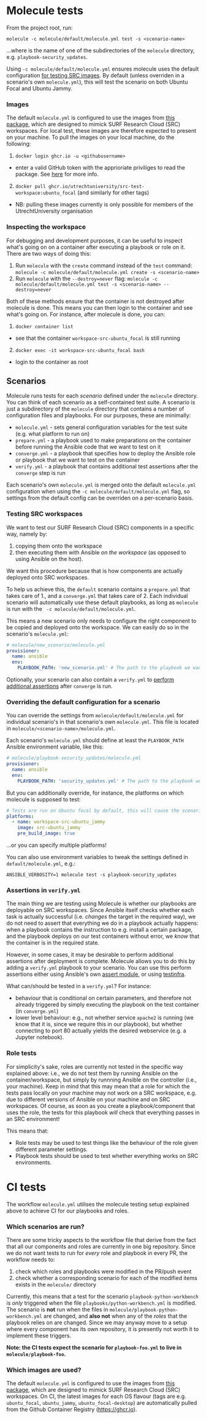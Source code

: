 # Molecule tests

From the project root, run:

`molecule -c molecule/default/molecule.yml test -s <scenario-name>`

...where <scenario-name> is the name of one of the subdirectories of the `molecule` directory, e.g. `playbook-security_updates`. 

Using `-c molecule/default/molecule.yml` ensures molecule uses the default configuration [for testing SRC images](#Testing-SRC-workspaces). By default (unless overriden in a scenario's own `molecule.yml`), this will test the scenario on both Ubuntu Focal and Ubuntu Jammy.

### Images

The default `molecule.yml` is configured to use the images from [this package](https://github.com/UtrechtUniversity/SRC-test-workspace/i), which are designed to mimick SURF Research Cloud (SRC) workspaces. For local test, these images are therefore expected to present on your machine. To pull the images on your local machine, do the following:

1. `docker login ghcr.io -u <githubusername>`
  * enter a valid GitHub token with the apprioriate priviliges to read the package. See [here](https://docs.github.com/en/packages/working-with-a-github-packages-registry/working-with-the-container-registry) for more info.
2. `docker pull ghcr.io/utrechtuniversity/src-test-workspace:ubuntu_focal` (and similarly for other tags)
  * NB: pulling these images currently is only possible for members of the UtrechtUniversity organisation

### Inspecting the workspace

For debugging and development purposes, it can be useful to inspect what's going on on a container after executing a playbook or role on it. There are two ways of doing this:

1. Run `molecule` with the `create` command instead of the `test` command: `molecule -c molecule/default/molecule.yml create -s <scenario-name>`
2. Run `molecule` with the `--destroy=never` flag: `molecule -c molecule/default/molecule.yml test -s <scenario-name> --destroy=never`

Both of these methods ensure that the container is not destroyed after molecule is done. This means you can then login to the container and see what's going on. For instance, after molecule is done, you can:

1. `docker container list`
  * see that the container `workspace-src-ubuntu_focal` is still running
2. `docker exec -it workspace-src-ubuntu_focal bash`
  * login to the container as root

## Scenarios

Molecule runs tests for each *scenario* defined under the `molecule` directory. You can think of each scenario as a self-contained test suite. A scenario is just a subdirectory of the `molecule` directory that contains a number of configuration files and playbooks. For our purposes, these are minimally:

* `molecule.yml` - sets general configuration variables for the test suite (e.g. what platform to run on)
* `prepare.yml`  - a playbook used to make preparations on the container before running the Ansible code that we want to test on it
* `converge.yml` - a playbook that specifies how to deploy the Ansible role or playbook that we want to test on the container
* `verify.yml`   - a playbook that contains additional test assertions after the `converge` step is run

Each scenario's own `molecule.yml` is merged onto the default `molecule.yml` configuration when using the `-c molecule/default/molecule.yml` flag, so settings from the default config can be overriden on a per-scenario basis.

### Testing SRC workspaces

We want to test our SURF Research Cloud (SRC) components in a specific way, namely by:

1. copying them onto the workspace
2. then executing them with Ansible *on the workspace* (as opposed to using Ansible on the host).

We want this procedure because that is how components are actually deployed onto SRC workspaces.

To help us achieve this, the `default` scenario contains a `prepare.yml` that takes care of 1., and a `converge.yml` that takes care of 2. Each individual scenario will automatically use these default playbooks, as long as `molecule` is run with the ` -c molecule/default/molecule.yml`.

This means a new scenario only needs to configure the right component to be copied and deployed onto the workspace. We can easily do so in the scenario's `molecule.yml`:

```yaml
# molecule/new_scenario/molecule.yml
provisioner:
  name: ansible
  env:
    PLAYBOOK_PATH: 'new_scenario.yml' # The path to the playbook we want to test in this scenario. Relative to PLAYBOOK_DIR defined in default/molecule.yml
```

Optionally, your scenario can also contain a `verify.yml` to [perform additional assertions](#assertions-in-verify-yml) after `converge` is run.

### Overriding the default configuration for a scenario

You can override the settings from `molecule/default/molecule.yml` for individual scenario's in that scenario's own `molecule.yml`. This file is located in `molecule/<scenario-name>/molecule.yml`.

Each scenario's `molecule.yml` should define at least the `PLAYBOOK_PATH` Ansible environment variable, like this:

```yaml
# molecule/playbook-security_updates/molecule.yml
provisioner:
  name: ansible
  env:
    PLAYBOOK_PATH: 'security_updates.yml' # The path to the playbook we want to test in this scenario
```

But you can additionally override, for instance, the platforms on which molecule is supposed to test:

```yaml
# Tests are run on Ubuntu focal by default, this will cause the scenario to use the jammy image instead
platforms:
  - name: workspace-src-ubuntu_jammy
    image: src-ubuntu_jammy
    pre_build_image: true
```

...or you can specify multiple platforms!

You can also use environment variables to tweak the settings defined in `default/molecule.yml`, e.g.:

`ANSIBLE_VERBOSITY=1 molecule test -s playbook-security_updates`

### Assertions in `verify.yml`

The main thing we are testing using Molecule is whether our playbooks are deployable on SRC workspaces. Since Ansible itself checks whether each task is actually successful (i.e. *changes* the target in the required way), we do not need to assert that everything we do in a playbook actually happens: when a playbook contains the instruction to e.g. install a certain package, and the playbook deploys on our test containers without error, we *know* that the container is in the required state.

However, in some cases, it may be desirable to perform additional assertions after deployment is complete. Molecule allows you to do this by adding a `verify.yml` playbook to your scenario. You can use this perform assertions either using Ansible's own [assert module](https://docs.ansible.com/ansible/latest/collections/ansible/builtin/assert_module.html), or using [testinfra](https://ansible.readthedocs.io/projects/molecule/configuration/#molecule.verifier.testinfra.Testinfra).

What can/should be tested in a `verify.yml`? For instance:

* behaviour that is conditional on certain parameters, and therefore not already triggered by simply executing the playbook on the test container (in `converge.yml`)
* lower level behaviour: e.g., not whether service `apache2` is running (we know that it is, since we require this in our playbook), but whether connecting to port 80 actually yields the desired webservice (e.g. a Jupyter notebook).

### Role tests

For simplicity's sake, roles are currently not tested in the specific way explained above: i.e., we do not test them by running Ansible on the container/workspace, but simply by runnning Ansible on the controller (i.e., your machine). Keep in mind that this may mean that a role for which the tests pass locally on your machine may not work on a SRC workspace, e.g. due to different versions of Ansible on your machine and on SRC workspaces. Of course, as soon as you create a playbook/component that uses the role, the tests for this playbook *will* check that everything passes in an SRC environment!

This means that:

* Role tests may be used to test things like the behaviour of the role given different parameter settings.
* Playbook tests should be used to test whether everything works on SRC environments.

# CI tests

The workflow `molecule.yml` utilises the molecule testing setup explained above to achieve CI for our playbooks and roles.

### Which scenarios are run?

There are some tricky aspects to the workflow file that derive from the fact that all our components and roles are currently in one big repository. Since we do not want tests to run for *every* role and playbook in every PR, the workflow needs to:

1. check which roles and playbooks were modified in the PR/push event
1. check whether a corresponding scenario for each of the modified items exists in the `molecule/` directory

Currently, this means that a test for the scenario `playbook-python-workbench` is *only* triggered when the file `playbooks/python-workbench.yml` is modified. The scenario is **not** run when the files in `molecule/playbook-python-workbench.yml` are changed, and **also not** when any of the *roles* that the playbook relies on are changed. Since we may anyway move to a setup where every component has its own repository, it is presently not worth it to implement these triggers.

**Note: the CI tests expect the scenario for `playbook-foo.yml` to live in `molecule/playbook-foo`.**

### Which images are used?

The default `molecule.yml` is configured to use the images from [this package](https://github.com/UtrechtUniversity/SRC-test-workspace/i), which are designed to mimick SURF Research Cloud (SRC) workspaces. On CI, the latest images for each OS flavour (tags are e.g. `ubuntu_focal`, `ubuntu_jammy`, `ubuntu_focal-desktop`) are automatically pulled from the Github Container Registry (https://ghcr.io).